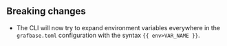 ## Breaking changes

- The CLI will now try to expand environment variables everywhere in the `grafbase.toml` configuration with the syntax `{{ env>VAR_NAME }}`.
